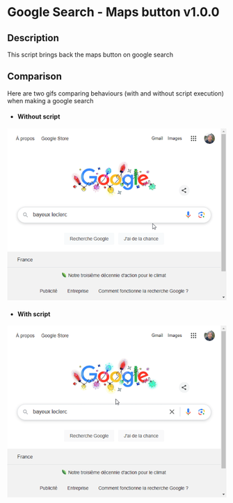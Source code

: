 # Google Search - Maps button v1.0.0

## Description
This script brings back the maps button on google search

## Comparison
Here are two gifs comparing behaviours (with and without script execution) when making a google search

- #### Without script
![Alt text](doc/assets/original_behaviour.gif)

- #### With script
![Alt text](doc/assets/new_behaviour.gif)